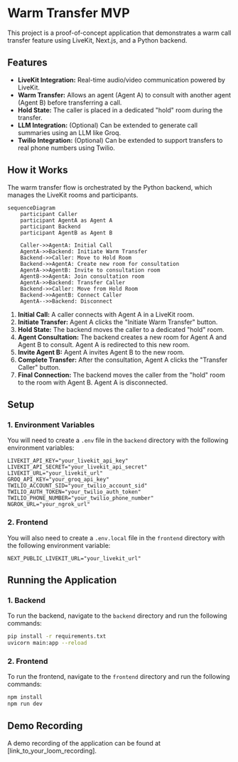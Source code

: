 # Warm Transfer MVP

This project is a proof-of-concept application that demonstrates a warm call transfer feature using LiveKit, Next.js, and a Python backend.

## Features

*   **LiveKit Integration:** Real-time audio/video communication powered by LiveKit.
*   **Warm Transfer:** Allows an agent (Agent A) to consult with another agent (Agent B) before transferring a call.
*   **Hold State:** The caller is placed in a dedicated "hold" room during the transfer.
*   **LLM Integration:** (Optional) Can be extended to generate call summaries using an LLM like Groq.
*   **Twilio Integration:** (Optional) Can be extended to support transfers to real phone numbers using Twilio.

## How it Works

The warm transfer flow is orchestrated by the Python backend, which manages the LiveKit rooms and participants.

```mermaid
sequenceDiagram
    participant Caller
    participant AgentA as Agent A
    participant Backend
    participant AgentB as Agent B

    Caller->>AgentA: Initial Call
    AgentA->>Backend: Initiate Warm Transfer
    Backend->>Caller: Move to Hold Room
    Backend->>AgentA: Create new room for consultation
    AgentA->>AgentB: Invite to consultation room
    AgentB->>AgentA: Join consultation room
    AgentA->>Backend: Transfer Caller
    Backend->>Caller: Move from Hold Room
    Backend->>AgentB: Connect Caller
    AgentA-->>Backend: Disconnect
```

1.  **Initial Call:** A caller connects with Agent A in a LiveKit room.
2.  **Initiate Transfer:** Agent A clicks the "Initiate Warm Transfer" button.
3.  **Hold State:** The backend moves the caller to a dedicated "hold" room.
4.  **Agent Consultation:** The backend creates a new room for Agent A and Agent B to consult. Agent A is redirected to this new room.
5.  **Invite Agent B:** Agent A invites Agent B to the new room.
6.  **Complete Transfer:** After the consultation, Agent A clicks the "Transfer Caller" button.
7.  **Final Connection:** The backend moves the caller from the "hold" room to the room with Agent B. Agent A is disconnected.

## Setup

### 1. Environment Variables

You will need to create a `.env` file in the `backend` directory with the following environment variables:

```
LIVEKIT_API_KEY="your_livekit_api_key"
LIVEKIT_API_SECRET="your_livekit_api_secret"
LIVEKIT_URL="your_livekit_url"
GROQ_API_KEY="your_groq_api_key"
TWILIO_ACCOUNT_SID="your_twilio_account_sid"
TWILIO_AUTH_TOKEN="your_twilio_auth_token"
TWILIO_PHONE_NUMBER="your_twilio_phone_number"
NGROK_URL="your_ngrok_url"
```

### 2. Frontend

You will also need to create a `.env.local` file in the `frontend` directory with the following environment variable:

```
NEXT_PUBLIC_LIVEKIT_URL="your_livekit_url"
```

## Running the Application

### 1. Backend

To run the backend, navigate to the `backend` directory and run the following commands:

```bash
pip install -r requirements.txt
uvicorn main:app --reload
```

### 2. Frontend

To run the frontend, navigate to the `frontend` directory and run the following commands:

```bash
npm install
npm run dev
```

## Demo Recording

A demo recording of the application can be found at [link_to_your_loom_recording].